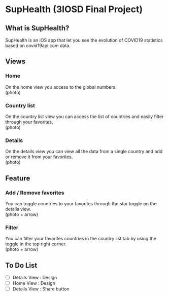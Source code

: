 # SupHealth (3IOSD Final Project)

## What is SupHealth?
SupHealth is an iOS app that let you see the evolution of COVID19 statistics based on covid19api.com data.

## Views
### Home
On the home view you access to the global numbers.  
(photo)

### Country list
On the country list view you can access the list of countries and easily filter through your favorites.  
(photo)

### Details
On the details view you can view all the data from a single country and add or remove it from your favorites.  
(photo)

## Feature
### Add / Remove favorites
You can toggle countries to your favorites through the star toggle on the details view.  
(photo + arrow)

### Filter
You can filter your favorites countries in the country list tab by using the toggle in the top right corner.  
(photo + arrow)


## To Do List
- [ ] Details View : Design
- [ ] Home View : Design
- [ ] Details View : Share button
